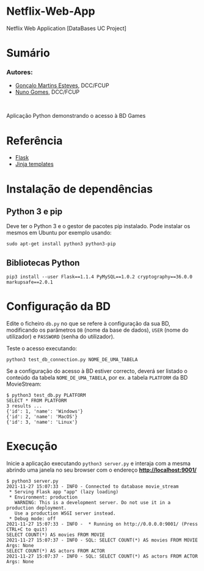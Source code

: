 # Netflix-Web-App
Netflix Web Application [DataBases UC Project]

# Sumário

### Autores:
- [Gonçalo Martins Esteves](link), DCC/FCUP
- [Nuno Gomes](link), DCC/FCUP

<br>

Aplicação Python demonstrando o acesso à BD Games

#  Referência

- [Flask](https://flask.palletsprojects.com/en/2.0.x/)
- [Jinja templates](https://jinja.palletsprojects.com/en/3.0.x/)


# Instalação de dependências

## Python 3 e pip 

Deve ter o Python 3 e o gestor de pacotes pip instalado. Pode
instalar os mesmos em Ubuntu por exemplo usando:

```
sudo apt-get install python3 python3-pip
```

## Bibliotecas Python

```
pip3 install --user Flask==1.1.4 PyMySQL==1.0.2 cryptography==36.0.0 markupsafe==2.0.1
```

# Configuração da BD

Edite o ficheiro `db.py` no que se refere à configuração da sua BD, modificando os parâmetros `DB` (nome da base de dados), `USER` (nome do utilizador) e `PASSWORD` (senha do utilizador).

Teste o acesso executando:

```
python3 test_db_connection.py NOME_DE_UMA_TABELA
```

Se a configuração do acesso à BD estiver correcto, deverá ser listado o conteúdo da tabela `NOME_DE_UMA_TABELA`, por ex. a tabela `PLATFORM` da BD MovieStream:

```
$ python3 test_db.py PLATFORM
SELECT * FROM PLATFORM
3 results ...
{'id': 1, 'name': 'Windows'}
{'id': 2, 'name': 'MacOS'}
{'id': 3, 'name': 'Linux'}
```

# Execução

Inicie a aplicação executando `python3 server.py` e interaja com a mesma
abrindo uma janela no seu browser  com o endereço [__http://localhost:9001/__](http://localhost:9001/) 

```
$ python3 server.py
2021-11-27 15:07:33 - INFO - Connected to database movie_stream
 * Serving Flask app "app" (lazy loading)
 * Environment: production
   WARNING: This is a development server. Do not use it in a production deployment.
   Use a production WSGI server instead.
 * Debug mode: off
2021-11-27 15:07:33 - INFO -  * Running on http://0.0.0.0:9001/ (Press CTRL+C to quit)
SELECT COUNT(*) AS movies FROM MOVIE
2021-11-27 15:07:37 - INFO - SQL: SELECT COUNT(*) AS movies FROM MOVIE Args: None
SELECT COUNT(*) AS actors FROM ACTOR
2021-11-27 15:07:37 - INFO - SQL: SELECT COUNT(*) AS actors FROM ACTOR Args: None
```



